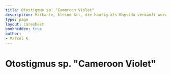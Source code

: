 ```yaml
---
title: Otostigmus sp. "Cameroon Violet"
description: Markante, kleine Art, die häufig als Rhysida verkauft wurde.
type: page
layout: caresheet
bookhidden: true
author:
- Marcel K.
---
```

# Otostigmus sp. "Cameroon Violet"